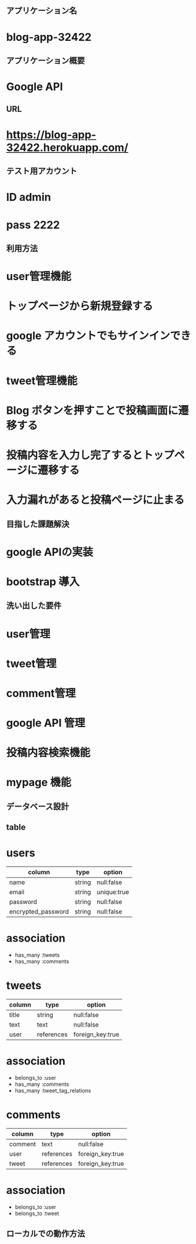 ## アプリケーション名
  # blog-app-32422
## アプリケーション概要
  # Google API 

## URL
  # https://blog-app-32422.herokuapp.com/

## テスト用アカウント
  # ID admin
  # pass 2222

## 利用方法
 # user管理機能
  # トップページから新規登録する
  # google アカウントでもサインインできる
  
 # tweet管理機能
  # Blog ボタンを押すことで投稿画面に遷移する
  # 投稿内容を入力し完了するとトップページに遷移する
  # 入力漏れがあると投稿ページに止まる

## 目指した課題解決
  # google APIの実装
  # bootstrap 導入
  
## 洗い出した要件
  # user管理
  # tweet管理
  # comment管理
  # google API 管理
  # 投稿内容検索機能
  # mypage 機能
  

## データベース設計

 ## table
  # users

  | column                | type             |option              |
  |-----------------------|------------------|--------------------|
  | name                  | string           | null:false         |
  | email                 | string           | unique:true        |
  | password              | string           | null:false         |
  | encrypted_password    | string           | null:false         |

  # association
  - has_many :tweets
  - has_many :comments

  # tweets

  | column             | type             | option             |
  |--------------------|------------------|--------------------|
  | title              | string           | null:false         |
  | text               | text             | null:false         |
  | user               | references       | foreign_key:true   |
  
  # association
  - belongs_to :user
  - has_many :comments
  - has_many :tweet_tag_relations

  # comments

  | column             | type             | option             |
  |--------------------|------------------|--------------------|
  | comment            | text             | null:false         | 
  | user               | references       | foreign_key:true   |
  | tweet              | references       | foreign_key:true   |

  # association
  - belongs_to :user
  - belongs_to :tweet


## ローカルでの動作方法

